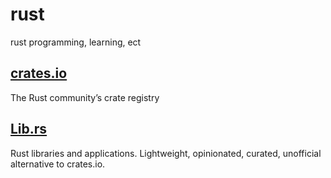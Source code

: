 # rust
rust programming, learning, ect


## [crates.io](https://crates.io)

The Rust community’s crate registry


## [Lib.rs](https://lib.rs)

Rust libraries and applications. Lightweight, opinionated, curated, unofficial alternative to crates.io.

